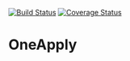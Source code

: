 [![Build Status](https://travis-ci.com/gcivil-nyu-org/fall2019-cs-gy-6063-team-three.svg?token=yyca6Ge1fiYMH6L3hgsb&branch=develop)](https://travis-ci.com/gcivil-nyu-org/fall2019-cs-gy-6063-team-three)
[![Coverage Status](https://coveralls.io/repos/github/gcivil-nyu-org/fall2019-cs-gy-6063-team-three/badge.svg?branch=develop)](https://coveralls.io/github/gcivil-nyu-org/fall2019-cs-gy-6063-team-three?branch=develop)

# OneApply
